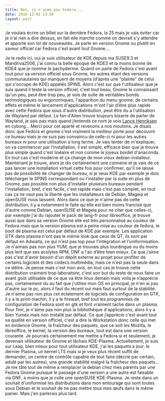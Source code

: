 ```yaml
---
title: Non, je n'aime pas Fedora...
date: 2016-12-01 13:58
layout: post
---
```


Je voulais écrire un billet sur la dernière Fedora, la 25 mais je vais
éviter car je n'ai rien a dire dessus, en fait elle marche comme on
devrait s'y attendre et apporte son lot de nouveautés. Je parle en
version Gnome ou plutôt en saveur officiel car Fedora c'est avant tout
Gnome...  
<!--more-->  
Je le redis ici, oui je suis utilisateur de KDE depuis ma SUSE9.3 et
Mandriva2006, j'ai connu la belle époque de KDE3 et la moins bonne de
KDE4 que je nomme le pachyderme. Quand on parle de Fedora c'est avant
tout pour sa version officiel sous Gnome, les autres étant des versions
communautaires qui manquent de moyens (d’après une "plainte" de celui
qui s'occupe de KDE) appelés SPINS. Alors c'est sur que l'utilisateur
que je suis quand il teste la version officiel, c'est tout beau, Gnome
le connaissant qu'un peu, peut être trop peu, je vois de suite de
véritables bonds technologiques ou ergonomiques, l'apparition du menu
gnome, de certains effets et même le lancement d'applications m'ont
l'air d’être plus rapide avec cette Fedora que sous d'autre
distribution, peut être du a l'utilisation de Wayland par défaut. Le fan
d'Alien trouve toujours bizarre de parler de Wayland, je sais pas mais
quand j’entends ce nom je vois [Lance
Henriksen](https://fr.wikipedia.org/wiki/Lance_Henriksen) en cyborg...
Merci pour cet aparté et revenons a nos moutons. Je disais donc que
Fedora et gnome c'est vraiment la meilleur porte pour découvrir ce
bureau mais je ne suis pas convaincu de celle-ci ni pour les autres
bureaux ni pour une utilisation a long terme. Je vais tenter de
m'expliquer, on va commencer par l'installation, il est simple, efficace
bien que je trouve plus simple quand c'est linéaire et non comme le
joyeux bordel d'anaconda. En tout cas c'est moderne et ça change de mon
vieux debian-installeur. Maintenant je trouve, alors je dis certainement
une connerie et je vais de ce pas lancer une installation virtuel cette
fois pour confirmer, qu'il ne laisse pas de possibilité de changer de
bureau, si je veux KDE par exemple je dois télécharger le SPINS
correspondant ou l'installer par la suite en plus de Gnome, pas possible
non plus d'installer plusieurs bureaux pendant l'installation, bref,
c'est facile, c'est rapide mais c'est pas complet, en tout cas ça ne
vaut pas la liberté que les installateurs de Debian, Mageia et openSUSE
nous laissent. Alors dans ce que je n'aime pas de cette distribution, il
y a notamment le faite qu'elle est bien moins francisé que d'autre comme
Debian, openSUSE et Mageia pour ne citer que celles-ci, par exemple j'ai
du rajouter le pack de lang-fr pour libreoffice, je trouve aussi que
dans sa version Gnome elle est très personnalisé au couleur de Fedora
mais que la version plasma est a peine mise au couleur de fedora, le
boot de plasma est celui par défaut de KDE par exemple. Les application
GTK dans plasma n'ont pas le même look que ceux de QT, ils sont par
défaut en Adwaita, ce qui n'est pas top pour l'intégration et
l'uniformisation. Je n'aimais pas non plus YUM, que je trouvais plus
lourdingue ou du moins plus lent que ses acolytes RPM, DNF a l'air
d’être bien mieux. Ce que j'aime pas c'est d'avoir besoin d'un dépôt
externe au projet pour profiter de certains logiciels et des codecs
multimédia, mais ce n'est pas la seule dans ce délire. Je pense mais
c'est mon avis, en tout cas je trouve cette distribution vraiment trop
laboratoire, c'est son but du reste de nous faire un avant goût
utilisable de ce que va être linux demain mais voila je n’apprécie pas,
certainement du au fait que j'utilise mon OS en principal, je n'en ai
pas d'autre sur le pc, alors il faut du récent oui mais faut surtout de
la stabilité. Je n'aime pas non plus cet éclatement de logiciels de
configuration en GTK, il y a le print-machin, il y a le firewall, bref
tout les programmes de configuration de Fedora sont en gtk et font
vraiment tache dans un plasma. Pour finir, je n'aime pas non plus la
bibliothèque d'applications, alors il y a bien Yumex mais non installé
par défaut. Ce que j’apprécie c'est avant tout sa qualité en version
officiel, c'est a dire la Workstation donc celle qui met en évidence
Gnome, la fraîcheur des paquets, que ce soit les Mozilla, le
libreoffice, le kernel, la version des bureaux, tout est dans une
version courante. Je pourrais certainement me mettre a Fedora si et
seulement, je devenais utilisateur de Gnome et lâchais KDE-Plasma.
Actuellement, je suis sur Leap, bien mieux pour tout utilisateur KDE,
j'ai les paquets a jour, le dernier Plasma, un kernel LTS mais si je
veux plus récent suffit de demander, un centre de contrôle capable de
tout faire (décrié par certain, adulé par les autres), une grande
stabilité malgré la fraîcheur des paquets... Je me tâte tout de même a
remplacer la debian chez mes parents par une Fedora Gnome puisque le
passage d'une version a une autre est faisable via DNF, a moins que je
colle une openSUSE KDE-Plasma. Je reste dans un souhait d'uniformisé les
distributions dans mon entourage qui sont toutes sous Debian et le
souhait de ne pas mettre tous mes œufs dans le même panier. Mais j'en
parlerais plus tard.
